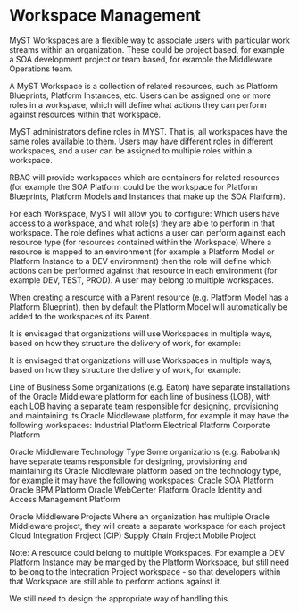 # Workspace Management
MyST Workspaces are a flexible way to associate users with particular work streams within an organization. These could be project based, for example a SOA development project or team based, for example the Middleware Operations team. 

A MyST Workspace is a collection of related resources, such as Platform Blueprints, Platform Instances, etc. Users can be assigned one or more roles in a workspace, which will define what actions they can perform against resources within that workspace.
    
MyST administrators define roles in MYST. That is, all workspaces have the same roles available to them. Users may have different roles in different workspaces, and a user can be assigned to multiple roles within a workspace.


RBAC will provide workspaces which are containers for related resources (for example the SOA Platform could be the workspace for Platform Blueprints, Platform Models and Instances that make up the SOA Platform).
 
For each Workspace, MyST will allow you to configure:
Which users have access to a workspace, and what role(s) they are able to perform in that workspace.
The role defines what actions a user can perform against each resource type (for resources contained within the Workspace)
Where a resource is mapped to an environment (for example a Platform Model or Platform Instance to a DEV environment) then the role will define which actions can be performed against that resource in each environment (for example DEV, TEST, PROD).
A user may belong to multiple workspaces.
 
When creating a resource with a Parent resource (e.g. Platform Model has a Platform Blueprint), then by default the Platform Model will automatically be added to the workspaces of its Parent.
 
It is envisaged that organizations will use Workspaces in multiple ways, based on how they structure the delivery of work, for example:

It is envisaged that organizations will use Workspaces in multiple ways, based on how they structure the delivery of work, for example:
 
Line of Business
Some organizations (e.g. Eaton) have separate installations of the Oracle Middleware platform for each line of business (LOB), with each LOB having a separate team responsible for designing, provisioning and maintaining its Oracle Middleware platform, for example it may have the following workspaces:
Industrial Platform
Electrical Platform
Corporate Platform
 
Oracle Middleware Technology Type
Some organizations (e.g. Rabobank) have separate teams responsible for designing, provisioning and maintaining its Oracle Middleware platform based on the technology type, for example it may have the following workspaces:
Oracle SOA Platform
Oracle BPM Platform
Oracle WebCenter Platform
Oracle Identity and Access Management Platform
 
Oracle Middleware Projects
Where an organization has multiple Oracle Middleware project, they will create a separate workspace for each project
Cloud Integration Project (CIP)
Supply Chain Project
Mobile Project
 
Note: A resource could belong to multiple Workspaces. For example a DEV Platform Instance may be manged by the Platform Workspace, but still need to belong to the Integration Project workspace - so that developers within that Workspace are still able to perform actions against it.
 
We still need to design the appropriate way of handling this.